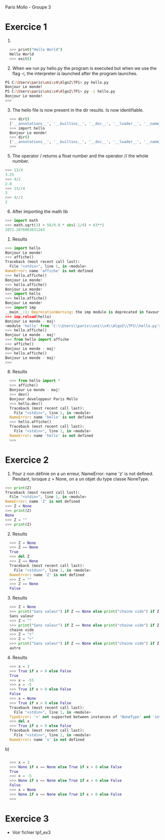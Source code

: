 Paris Mollo - Groupe 3

# Exercice 1
1. 
```bash
  >>> print("Hello World")
  Hello World
  >>> exit()
```

2. When we run py hello.py the program is executed but when we use the flag -i, the interpreter is launched after the program launches. 
   
```bash
PS C:\Users\paris\uni\s4\Algo2\TP1> py hello.py
Bonjour Le monde!
PS C:\Users\paris\uni\s4\Algo2\TP1> py -i hello.py
Bonjour Le monde!
>>> 
```

3. The hello file is now present in the dir results. Is now identifiable. 
```bash
  >>> dir()
  ['__annotations__', '__builtins__', '__doc__', '__loader__', '__name__', '__package__', '__spec__']
  >>> import hello
  Bonjour Le monde!
  >>> dir()
  ['__annotations__', '__builtins__', '__doc__', '__loader__', '__name__', '__package__', '__spec__', 'hello']
  >>>
```

5. The operator / returns a float number and the operator // the whole number. 
```python
>>> 13/4
3.25
>>> 4/2
2.0 
>>> 13//4
3   
>>> 4//2
2  
```

6. After importing the math lib
```python
>>> import math 
>>> math.sqrt(3) + 56/9.0 * abs(-1/4) + 63**2
3972.2876063631243

```

1. Results
```python
>>> import hello
Bonjour Le monde!
>>> affiche()
Traceback (most recent call last):      
  File "<stdin>", line 1, in <module>   
NameError: name 'affiche' is not defined
>>> hello.affiche()
Bonjour Le monde!
>>> hello.affiche()
Bonjour Le monde!
>>> import hello
>>> hello.affiche()
Bonjour Le monde!
>>> import imp
__main__:1: DeprecationWarning: the imp module is deprecated in favour of importlib; see the module's documentation for alternative uses
>>> imp.reload(hello)
Bonjour Le monde - maj!
<module 'hello' from 'C:\\Users\\paris\\uni\\s4\\Algo2\\TP1\\hello.py'>
>>> hello.affiche()   
Bonjour Le monde - maj!
>>> from hello import affiche
>>> affiche()
Bonjour Le monde - maj!
>>> hello.affiche()
Bonjour Le monde - maj!
>>>
```

8. Results
```python
  >>> from hello import *
  >>> affiche()
  Bonjour Le monde - maj!
  >>> dev()
  Bonjour developpeur Paris Mollo
  >>> hello.dev()
  Traceback (most recent call last):
    File "<stdin>", line 1, in <module>
  NameError: name 'hello' is not defined
  >>> hello.affiche()
  Traceback (most recent call last):
    File "<stdin>", line 1, in <module>
  NameError: name 'hello' is not defined
  >>>
```

# Exercice 2
1. Pour z non définie on a un erreur, NameError: name 'z' is not defined. Pendant, lorsque z = None, on a un objet du type classe NoneType.

```python
>>> print(Z)
Traceback (most recent call last):   
  File "<stdin>", line 1, in <module>
NameError: name 'Z' is not defined   
>>> Z = None
>>> print(Z)
None
>>> Z = ""
>>> print(Z)
```

2. Results
```python
  >>> Z = None
  >>> Z == None 
  True
  >>> del Z
  >>> Z == None
  Traceback (most recent call last):   
    File "<stdin>", line 1, in <module>
  NameError: name 'Z' is not defined
  >>> Z = ""    
  >>> Z == None
  False
```

3. Results
``` python
  >>> Z = None                 
  >>> print("Sans valeur") if Z == None else print("chaine vide") if Z =="" else print("autre")
  Sans valeur
  >>> Z = "" 
  >>> print("Sans valeur") if Z == None else print("chaine vide") if Z =="" else print("autre")
  chaine vide
  >>> Z = "r"
  >>> Z = "r"
  >>> print("Sans valeur") if Z == None else print("chaine vide") if Z =="" else print("autre")
  autre

```

4. Results
``` python
  >>> x = 3
  >>> True if x > 0 else False
  True
  >>> x = -55
  >>> x = -5 
  >>> True if x > 0 else False
  False
  >>> x = None
  >>> True if x > 0 else False
  Traceback (most recent call last):
    File "<stdin>", line 1, in <module>
  TypeError: '>' not supported between instances of 'NoneType' and 'int'
  >>> del x
  >>> True if x > 0 else False
  Traceback (most recent call last):
    File "<stdin>", line 1, in <module>
  NameError: name 'x' is not defined

```
b) 
``` python

  >>> x = 3
  >>> None if x == None else True if x > 0 else False
  True
  >>> x = -5                                          
  >>> None if x == None else True if x > 0 else False 
  False
  >>> x = None
  >>> None if x == None else True if x > 0 else False
  >>> 

```

# Exercice 3
- Voir fichier tp1_ex3
